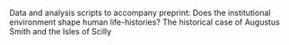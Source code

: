 Data and analysis scripts to accompany preprint: Does the institutional environment shape human life-histories? The
historical case of Augustus Smith and the Isles of Scilly